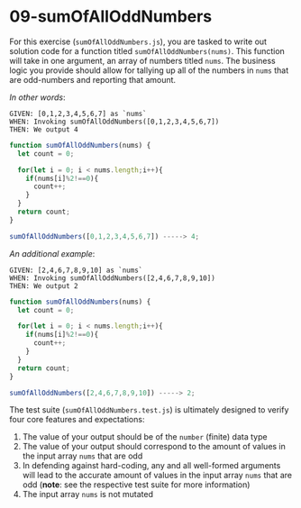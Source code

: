 # 09-sumOfAllOddNumbers

For this exercise (`sumOfAllOddNumbers.js`), you are tasked to write out solution code for a function titled `sumOfAllOddNumbers(nums)`. This function will take in one argument, an array of numbers titled `nums`. The business logic you provide should allow for tallying up all of the numbers in `nums` that are odd-numbers and reporting that amount.

_In other words_:

```
GIVEN: [0,1,2,3,4,5,6,7] as `nums`
WHEN: Invoking sumOfAllOddNumbers([0,1,2,3,4,5,6,7])
THEN: We output 4
```

```js
function sumOfAllOddNumbers(nums) {
  let count = 0;

  for(let i = 0; i < nums.length;i++){
    if(nums[i]%2!==0){
      count++;
    }
  }
  return count;
}

sumOfAllOddNumbers([0,1,2,3,4,5,6,7]) -----> 4;
```

_An additional example_:

```
GIVEN: [2,4,6,7,8,9,10] as `nums`
WHEN: Invoking sumOfAllOddNumbers([2,4,6,7,8,9,10])
THEN: We output 2
```

```js
function sumOfAllOddNumbers(nums) {
  let count = 0;

  for(let i = 0; i < nums.length;i++){
    if(nums[i]%2!==0){
      count++;
    }
  }
  return count;
}

sumOfAllOddNumbers([2,4,6,7,8,9,10]) -----> 2;
```

The test suite (`sumOfAllOddNumbers.test.js`) is ultimately designed to verify four core features and expectations:

1) The value of your output should be of the `number` (finite) data type 
2) The value of your output should correspond to the amount of values in the input array `nums` that are odd
3) In defending against hard-coding, any and all well-formed arguments will lead to the accurate amount of values in the input array `nums` that are odd (**note**: see the respective test suite for more information)
4) The input array `nums` is not mutated